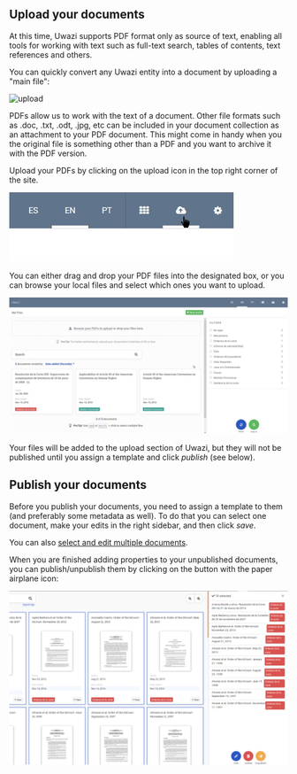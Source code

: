 ## Upload your documents

At this time, Uwazi supports PDF format only as source of text, enabling all tools for working with text such as full-text search, tables of contents, text references and others.

You can quickly convert any Uwazi entity into a document by uploading a "main file":

![upload](https://raw.githubusercontent.com/huridocs/uwazi-assets/master/wiki/screenshots/uppload_main_file.png)

PDFs allow us to work with the text of a document. Other file formats such as .doc, .txt, .odt, .jpg, etc can be included in your document collection as an attachment to your PDF document. This might come in handy when you the original file is something other than a PDF and you want to archive it with the PDF version. 

Upload your PDFs by clicking on the upload icon in the top right corner of the site.

![upload](https://raw.githubusercontent.com/huridocs/uwazi-assets/master/wiki/screenshots/uploads_link.jpg)

You can either drag and drop your PDF files into the designated box, or you can browse your local files and select which ones you want to upload. 

![upload options](https://raw.githubusercontent.com/huridocs/uwazi-assets/master/wiki/screenshots/uploads.jpg)

Your files will be added to the upload section of Uwazi, but they will not be published until you assign a template and click _publish_ (see below).

## Publish your documents

Before you publish your documents, you need to assign a template to them (and preferably some metadata as well). To do that you can select one document, make your edits in the right sidebar, and then click _save_.

You can also [select and edit multiple documents](https://github.com/huridocs/uwazi/wiki/Apply-properties). 

When you are finished adding properties to your unpublished documents, you can publish/unpublish them by clicking on the button with the paper airplane icon:

![Publish](https://github.com/huridocs/uwazi-assets/blob/master/wiki/screenshots/bulk-publish.png)
